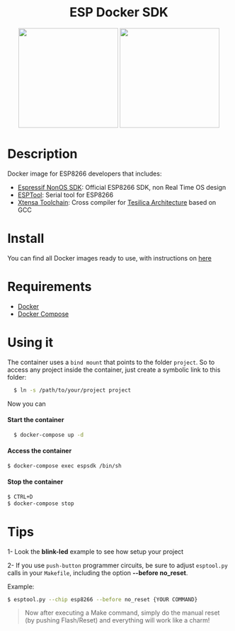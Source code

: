
<h1 align="center">ESP Docker SDK</h1>
<p align="center">
    <img src="https://raw.githubusercontent.com/etriphany/esp-docker-sdk/master/docs/img/esp01.jpeg" height="225"/>
    <img src="https://raw.githubusercontent.com/etriphany/esp-docker-sdk/master/docs/img/docker.png" height="225"/>
</p>


# Description

Docker image for ESP8266 developers that includes:

* [Espressif NonOS SDK](https://www.espressif.com/en/products/hardware/esp8266ex/resources): Official ESP8266 SDK, non Real Time OS design
* [ESPTool](https://github.com/espressif/esptool): Serial tool for ESP8266
* [Xtensa Toolchain](https://github.com/noduino/xtensa-toolchain): Cross compiler for [Tesilica Architecture](https://tensilicatools.com/platform/espressif-esp8266/) based on GCC

# Install

You can find all Docker images ready to use, with instructions on [here](https://github.com/etriphany/esp-docker-sdk/packages)

# Requirements

* [Docker](www.docker.com)
* [Docker Compose](https://docs.docker.com/compose/)


# Using it

The container uses a `bind mount` that points to the folder `project`.
So to access any project inside the container, just create a symbolic link to this folder:

```sh
  $ ln -s /path/to/your/project project
```

Now you can

#### Start the container
```sh
  $ docker-compose up -d
```

#### Access the container

```sh
$ docker-compose exec espsdk /bin/sh
```

#### Stop the container
```sh
$ CTRL+D
$ docker-compose stop
```


# Tips

1- Look the **blink-led** example to see how setup your project

2- If you use `push-button` programmer circuits, be sure to adjust `esptool.py` calls in your `Makefile`, including the option **--before no_reset**.

Example:

 ```sh
 $ esptool.py --chip esp8266 --before no_reset {YOUR COMMAND}
 ```

> Now after executing a Make command, simply do the manual reset (by pushing Flash/Reset) and everything will work like a charm!